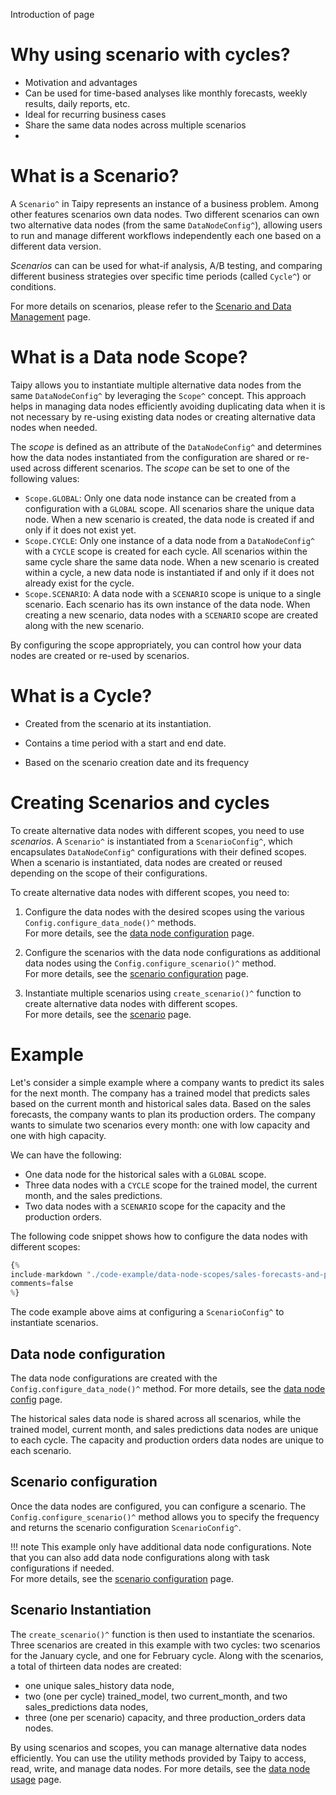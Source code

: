 Introduction of page

# Why using scenario with cycles?

- Motivation and advantages
- Can be used for time-based analyses like monthly forecasts, weekly results, daily reports, etc.
- Ideal for recurring business cases
- Share the same data nodes across multiple scenarios
-
# What is a Scenario?
A `Scenario^` in Taipy represents an instance of a business problem. Among other features
scenarios own data nodes. Two different scenarios can own two alternative data nodes (from the
same `DataNodeConfig^`), allowing users to run and manage different workflows independently
each one based on a different data version.

*Scenarios* can can be used for what-if analysis, A/B testing, and comparing
different business strategies over specific time periods (called `Cycle^`) or conditions.

For more details on scenarios, please refer to the
[Scenario and Data Management](../sdm/index.md)
page.

# What is a Data node Scope?

Taipy allows you to instantiate multiple alternative data nodes from the same `DataNodeConfig^`
by leveraging the `Scope^` concept. This approach helps in managing data nodes efficiently
avoiding duplicating data when it is not necessary by re-using existing data nodes or
creating alternative data nodes when needed.

The *scope* is defined as an attribute of the `DataNodeConfig^` and determines how the
data nodes instantiated from the configuration are shared or re-used across different scenarios.
The *scope* can be set to one of the following values:

- `Scope.GLOBAL`: Only one data node instance can be created from a configuration with a `GLOBAL`
    scope. All scenarios share the unique data node. When a new scenario is created, the
    data node is created if and only if it does not exist yet.
- `Scope.CYCLE`: Only one instance of a data node from a `DataNodeConfig^` with a `CYCLE` scope is
    created for each cycle. All scenarios within the same cycle share the same data node. When a
    new scenario is created within a cycle, a new data node is instantiated if and only if it
    does not already exist for the cycle.
- `Scope.SCENARIO`: A data node with a `SCENARIO` scope is unique to a single scenario. Each scenario
    has its own instance of the data node. When creating a new scenario, data nodes with a `SCENARIO`
    scope are created along with the new scenario.

By configuring the scope appropriately, you can control how your data nodes are created or
re-used by scenarios.

# What is a Cycle?

- Created from the scenario at its instantiation.

- Contains a time period with a start and end date.

- Based on the scenario creation date and its frequency

# Creating Scenarios and cycles

To create alternative data nodes with different scopes, you need to use *scenarios*.
A `Scenario^` is instantiated from a `ScenarioConfig^`, which encapsulates `DataNodeConfig^`
configurations with their defined scopes. When a scenario is instantiated, data nodes are created
or reused depending on the scope of their configurations.

To create alternative data nodes with different scopes, you need to:
1. Configure the data nodes with the desired scopes using the various
    `Config.configure_data_node()^` methods.<br>
    For more details, see the [data node configuration](../data-integration/data-node-config.md) page.

2. Configure the scenarios with the data node configurations as additional data nodes using
    the `Config.configure_scenario()^` method.<br>
    For more details, see the [scenario configuration](../sdm/scenario/scenario-config.md)
    page.

3. Instantiate multiple scenarios using `create_scenario()^` function to create alternative
    data nodes with different scopes.<br>
    For more details, see the [scenario](../sdm/scenario/index.md)
    page.

# Example

Let's consider a simple example where a company wants to predict its sales for the next month.
The company has a trained model that predicts sales based on the current month and historical
sales data. Based on the sales forecasts, the company wants to plan its production orders.
The company wants to simulate two scenarios every month: one with low capacity and one with
high capacity.

We can have the following:

- One data node for the historical sales with a `GLOBAL` scope.
- Three data nodes with a `CYCLE` scope for the trained model, the current month, and the sales predictions.
- Two data nodes with a `SCENARIO` scope for the capacity and the production orders.

The following code snippet shows how to configure the data nodes with different scopes:

```python linenums="1"
{%
include-markdown "./code-example/data-node-scopes/sales-forecasts-and-prod-orders.py"
comments=false
%}
```

The code example above aims at configuring a `ScenarioConfig^` to instantiate scenarios.

## Data node configuration

The data node configurations are created with the `Config.configure_data_node()^` method.
For more details, see the [data node config](../data-integration/data-node-config.md) page.

The historical sales data node is shared across all scenarios, while the
trained model, current month, and sales predictions data nodes are unique to each cycle.
The capacity and production orders data nodes are unique to each scenario.

## Scenario configuration

Once the data nodes are configured, you can configure a scenario. The `Config.configure_scenario()^`
method allows you to specify the frequency and returns the scenario configuration `ScenarioConfig^`.

!!! note
    This example only have additional data node configurations. Note that you can also
    add data node configurations along with task configurations if needed.<br>
    For more details, see the [scenario configuration](../sdm/scenario/scenario-config.md)
    page.

## Scenario Instantiation

The `create_scenario()^` function is then used to instantiate the scenarios. Three scenarios are
created in this example with two cycles: two scenarios for the January cycle, and one for February cycle.
Along with the scenarios, a total of thirteen data nodes are created:
- one unique sales_history data node,
- two (one per cycle) trained_model, two current_month, and two sales_predictions data nodes,
- three (one per scenario) capacity, and three production_orders data nodes.

By using scenarios and scopes, you can manage alternative data nodes efficiently. You can use
the utility methods provided by Taipy to access, read, write, and manage data nodes.
For more details, see the [data node usage](../data-integration/data-node-usage.md) page.
